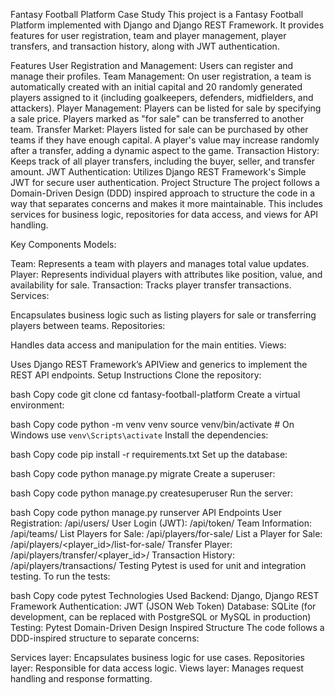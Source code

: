 Fantasy Football Platform Case Study
This project is a Fantasy Football Platform implemented with Django and Django REST Framework. It provides features for user registration, team and player management, player transfers, and transaction history, along with JWT authentication.

Features
User Registration and Management: Users can register and manage their profiles.
Team Management:
On user registration, a team is automatically created with an initial capital and 20 randomly generated players assigned to it (including goalkeepers, defenders, midfielders, and attackers).
Player Management:
Players can be listed for sale by specifying a sale price.
Players marked as "for sale" can be transferred to another team.
Transfer Market:
Players listed for sale can be purchased by other teams if they have enough capital.
A player's value may increase randomly after a transfer, adding a dynamic aspect to the game.
Transaction History:
Keeps track of all player transfers, including the buyer, seller, and transfer amount.
JWT Authentication:
Utilizes Django REST Framework's Simple JWT for secure user authentication.
Project Structure
The project follows a Domain-Driven Design (DDD) inspired approach to structure the code in a way that separates concerns and makes it more maintainable. This includes services for business logic, repositories for data access, and views for API handling.

Key Components
Models:

Team: Represents a team with players and manages total value updates.
Player: Represents individual players with attributes like position, value, and availability for sale.
Transaction: Tracks player transfer transactions.
Services:

Encapsulates business logic such as listing players for sale or transferring players between teams.
Repositories:

Handles data access and manipulation for the main entities.
Views:

Uses Django REST Framework’s APIView and generics to implement the REST API endpoints.
Setup Instructions
Clone the repository:

bash
Copy code
git clone <repository-url>
cd fantasy-football-platform
Create a virtual environment:

bash
Copy code
python -m venv venv
source venv/bin/activate  # On Windows use `venv\Scripts\activate`
Install the dependencies:

bash
Copy code
pip install -r requirements.txt
Set up the database:

bash
Copy code
python manage.py migrate
Create a superuser:

bash
Copy code
python manage.py createsuperuser
Run the server:

bash
Copy code
python manage.py runserver
API Endpoints
User Registration: /api/users/
User Login (JWT): /api/token/
Team Information: /api/teams/
List Players for Sale: /api/players/for-sale/
List a Player for Sale: /api/players/<player_id>/list-for-sale/
Transfer Player: /api/players/transfer/<player_id>/
Transaction History: /api/players/transactions/
Testing
Pytest is used for unit and integration testing. To run the tests:

bash
Copy code
pytest
Technologies Used
Backend: Django, Django REST Framework
Authentication: JWT (JSON Web Token)
Database: SQLite (for development, can be replaced with PostgreSQL or MySQL in production)
Testing: Pytest
Domain-Driven Design Inspired Structure
The code follows a DDD-inspired structure to separate concerns:

Services layer: Encapsulates business logic for use cases.
Repositories layer: Responsible for data access logic.
Views layer: Manages request handling and response formatting.